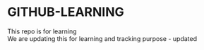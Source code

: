 # GITHUB-LEARNING
This repo is for learning 
<br>
We are updating this for learning and tracking purpose  - updated 
